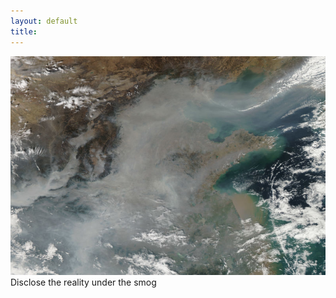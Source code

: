 ```yaml
---
layout: default
title: 
---
```


<div class="gallery">
  <a target="_blank" href="assets/pics/echina.html">
    <img src="assets/pics/echina.jpg" alt="Page Picture" width="620" height="350">
  </a>
  <div class="desc">Disclose the reality under the smog</div>
</div>
